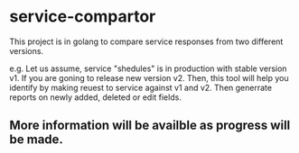 # service-compartor
This project is in golang to compare service responses from two different versions.

e.g. Let us assume, service "shedules" is in production with stable version v1. 
If you are goning to release new version v2. Then, this tool will help you identify by making reuest to service against v1 and v2.
Then generrate reports on newly added, deleted or edit fields.

## More information will be availble as progress will be made.
